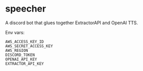 # speecher

A discord bot that glues together ExtractorAPI and OpenAI TTS.

Env vars:

```
AWS_ACCESS_KEY_ID
AWS_SECRET_ACCESS_KEY
AWS_REGION
DISCORD_TOKEN
OPENAI_API_KEY
EXTRACTOR_API_KEY
```